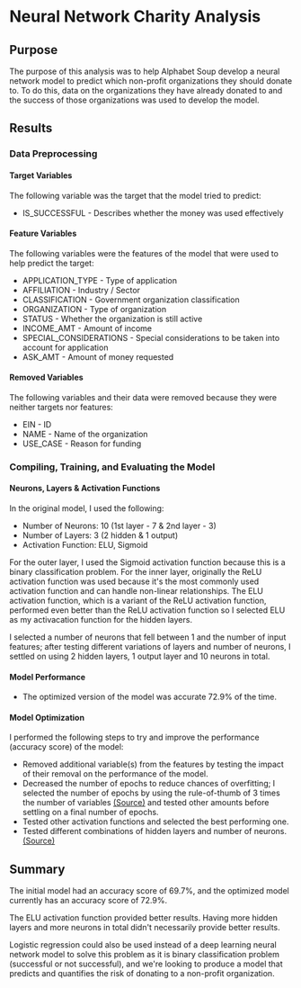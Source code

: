 # Neural Network Charity Analysis

## Purpose
The purpose of this analysis was to help Alphabet Soup develop a neural network model to predict which non-profit organizations they should donate to. To do this, data on the organizations they have already donated to and the success of those organizations was used to develop the model.

## Results 

### Data Preprocessing 

####  Target Variables
The following variable was the target that the model tried to predict: 
* IS_SUCCESSFUL - Describes whether the money was used effectively 

#### Feature Variables
The following variables were the features of the model that were used to help predict the target: 
* APPLICATION_TYPE - Type of application 
* AFFILIATION - Industry / Sector 
* CLASSIFICATION - Government organization classification 
* ORGANIZATION - Type of organization 
* STATUS - Whether the organization is still active
* INCOME_AMT - Amount of income 
* SPECIAL_CONSIDERATIONS - Special considerations to be taken into account for application 
* ASK_AMT - Amount of money requested 

#### Removed Variables 
The following variables and their data were removed because they were neither targets nor features: 
* EIN - ID 
* NAME - Name of the organization 
* USE_CASE - Reason for funding 

### Compiling, Training, and Evaluating the Model

#### Neurons, Layers & Activation Functions 
In the original model, I used the following: 
* Number of Neurons: 10 (1st layer - 7 & 2nd layer - 3)
* Number of Layers: 3 (2 hidden & 1 output)
* Activation Function: ELU, Sigmoid 

For the outer layer, I used the Sigmoid activation function because this is a binary classification problem. For the inner layer, originally the ReLU activation function was used because it's the most commonly used activation function and can handle non-linear relationships. The ELU activation function, which is a variant of the ReLU activation function, performed even better than the ReLU activation function so I selected ELU as my activacation function for the hidden layers. 

I selected a number of neurons that fell between 1 and the number of input features; after testing different variations of layers and number of neurons, I settled on using 2 hidden layers, 1 output layer and 10 neurons in total. 

#### Model Performance 
* The optimized version of the model was accurate 72.9% of the time. 

#### Model Optimization 
I performed the following steps to try and improve the performance (accuracy score) of the model: 
* Removed additional variable(s) from the features by testing the impact of their removal on the performance of the model.
* Decreased the number of epochs to reduce chances of overfitting; I selected the number of epochs by using the rule-of-thumb of 3 times the number of variables <a href="https://gretel.ai/gretel-synthetics-faqs/how-many-epochs-should-i-train-my-model-with#:~:text=The%20right%20number%20of%20epochs,again%20with%20a%20higher%20value">(Source)</a> and tested other amounts before settling on a final number of epochs. 
* Tested other activation functions and selected the best performing one. 
* Tested different combinations of hidden layers and number of neurons. <a href="https://www.linkedin.com/pulse/choosing-number-hidden-layers-neurons-neural-networks-sachdev">(Source)</a>

## Summary 
The initial model had an accuracy score of 69.7%, and the optimized model currently has an accuracy score of 72.9%. 

The ELU activation function provided better results. Having more hidden layers and more neurons in total didn't necessarily provide better results. 

Logistic regression could also be used instead of a deep learning neural network model to solve this problem as it is binary classification problem (successful or not successful), and we're looking to produce a model that predicts and quantifies the risk of donating to a non-profit organization.



